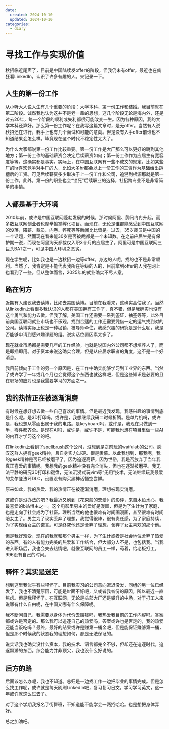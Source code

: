 ```yaml
---
date:
  created: 2024-10-10
  updated: 2024-10-10
categories:
  - diary
---
```


# 寻找工作与实现价值

秋招临近尾声了，目前是中国陆续发offer的阶段，但我仍未有offer。最近也在疯狂看LinkedIn，认识了许多有趣的人。来记录一下。

<!-- more -->

## 人生的第一份工作

从小听大人说人生有几个重要的阶段：大学本科、第一份工作和结婚。我目前就在第二阶段。诚然我也认为这并不是老一辈的思想，这几个阶段无论是海内外，还是过去20年，每一个阶段的顺利或失利都很可能改变一生。因为各种原因，我的大学本科还算好。那么第一份工作呢？在我写这篇文章时，是无offer。当然有人说秋招还在进行，我手上也有几个面试和可能的意向。但是没有入手offer前谁也不知道结果会怎么样。毕竟现在这个时代不稳定性太大了。

为什么大家都说第一份工作比较重要。第一份工作是大厂那么可以更好的跳到其他地方；第一份工作的基础薪资会决定后续薪资如何；第一份工作作为应届生有宽容度等等。这确实都是事实。实际上，在中国互联网有一些不成文的规定，比如某些厂的hr喜欢竞争对手厂的人，比如大多hr都会以上一份工作的工资作为基础给出跳槽后的工资。可见后续薪资多少取决于上一份工作和公司，追溯到根源那就是第一份工作。此外，第一份的职业也会“锁死”后续职业的选择，社招跨专业不是非常简单的事情。

## 人都是基于大环境

2010年前，或许是中国互联网蓬勃发展的时候，那时候阿里、腾讯冉冉升起，而多数互联网创业者也摩拳擦掌孵化项目。而现在，无论是谁都能感受到中国互联网的没落，降薪、裁员、内卷、猝死等等新闻比比皆是。过去，35岁裁员是中国的一个话题，然而现在看来能30岁是否被裁都是一个未知数。在之前应届生是有保护期一说，而现在阿里淘天都裁仅入职3个月的应届生了。阿里可是中国互联网三巨头BAT之一，可见中国大环境之恶劣。

现在学生呢，比如我也是一边秋招一边等offer。身边的人呢，找的也不是非常顺利。当然了，我肯定是不能代表我所在等级的人的，目前拿到offer的人我在网上也看到了一些。但从整体而言，2025年的就业确实不尽人意。

## 路在何方

近期有人建议我去读博，比如去美国读博。目前在我看来，这确实高估我了。当然从linkedin上看很多我认识的人都在美国拥有工作了，真不错，但是我确实也没有这个勇气和能力去做。但我了解，美国工作还需要一系列签证，抽签等等，此外目前美国互联网就业市场也不乐观，找到合适的工作还需要凭借一定的运气找到对的公司。读博实际上也是一种枷锁，被导师牵住，我感兴趣的研究是是什么呢，我是否能够申请到感兴趣课题的组。说实话位置因素太多了。

现在就业市场都是需要几年的工作经验，也就是说国内外公司都不想培养人了，而是即插即用。对于资本来说这确实合理，但是从应届求职者的角度，这不是一个好消息。

我目前倾向于工作的另一个原因是，在工作中确实能够学习到工业界的东西。当然了或许学了一年或几个月也会觉得这个东西也就这样吧，但是这些知识是必要的且在职场的应对也是我需要学习的方面之一。

## 我的热情正在被逐渐消磨

有时候在想好想去做一些自己喜欢的事情。但是最近我发现，我感兴趣的事情到底是什么呢。是3D打印吗，或许是，我想继续我研二时候折腾。是单片机吗，或许是，我也想从零画出属于我的电路。是keyboard吗，或许是，我现在只做到一半，零件都齐全。是现在AI吗，或许是，或许不是，可能我也想在项目里做一些AI的内容才学习这个的吧。

在linkedin上看到了[spellbrush](https://spellbrush.com)这个公司，没想到是之前玩的waifulab的公司。感叹这群人拥有geek精神，且自身实力过硬。很是羡慕。以此我想到，那我呢，我的geek精神是否已经被磨平了，因为追逐高薪，因为世俗，我是否放弃了当年我真正喜爱的事情呢。我想我的geek精神没有完全消失，但也在逐渐被磨平。我无法平静的研究3D打印和键盘，无法沉浸式玩vim等“无用”技术，无法继续玩我最爱的艾尔登法环DLC，设置没有购买黑神话悟空尝鲜。

原来如此，我的热爱、我的热情正在被逐渐消磨，理想被现实消磨。

这或许是没办法的吧？我最近又刷到《花束般的恋爱》的影评，来自木鱼水心，我最喜爱的b站博主之一。这个电影里男主的爱好是漫画，但是为了生计为了家庭，也是走向了社会成为了社畜。理所当然的他也很难有时间画漫画，甚至很难有时间陪女主了。男主为了现实丢弃了理想，我觉得很棒，很有责任感，为了家庭持续，为了实现给女主的诺言。可是终究他还是舍弃了理想，舍弃了女主喜欢的那个他。

但是我好难受，现在的我就和那个男主一样，为了生计或者是社会地位舍弃了热爱的东西。有的人有能力完美的热爱和工作结合，但大部分人不是，也包括我。当我进入职场后，我也会失去热情吧，就像互联网的员工一样，苟着，给老板打工，996没有自己的时间。

## 释怀？其实是迷茫

想到这里我似乎有些释怀了。目前我实习的公司意向迟迟没发，同组的另一位已经发了，我也不清楚原因，可能是hr面不好吧，又或者我省份的原因。所以最近一直焦虑。但是我释怀了。在互联网，无论是头部大厂还是攀升的中场，对于打工人来说哪有什么自由呢，在中国又哪有什么保障呢。

我不断问自己，我需要以身体为代价去赚钱吗，我热爱我目前的工作内容吗。答案都或许是否定的。那么我可以追逐自己的热爱吗，答案或许也是否定的，我的热爱还能当饭吃吗？最终，最好的结果或许是赚第一桶金吧，但是能保证赚够第一桶，但是那个时候我的状态我的理想如何，都是无法保证的。

说实话我也确实没什么资本，我的技术、语言都完全不够，但却还在追逐时代，追逐飘渺的东西。综合能力并非顶尖，我也没什么好说的。

## 后方的路

后面该怎么办呢，我也不知道。总归是一边找工作一边把毕业的事情完成。但是怎么找工作呢，或许就是每天刷刷LinkedIn吧，复习复习日文，学习学习英文，这一年或许就这么过去了。

对了这个学期我报名了街舞班，不知道能不能学会一两招哈哈。也是想把身体弄好。

总之加油吧。


